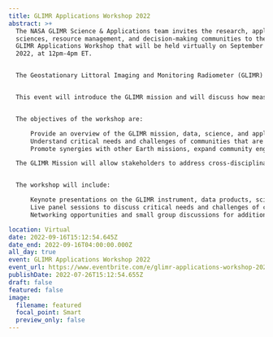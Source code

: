 ```yaml
---
title: GLIMR Applications Workshop 2022
abstract: >+
  The NASA GLIMR Science & Applications team invites the research, applied
  sciences, resource management, and decision-making communities to the 1st
  GLIMR Applications Workshop that will be held virtually on September 16th,
  2022, at 12pm-4pm ET.


  The Geostationary Littoral Imaging and Monitoring Radiometer (GLIMR) is NASA’s new satellite mission that will provide unique high frequency, high spatial, high accuracy, and hyper-spectral observations to quantify and understand key coastal ocean processes that vary on short temporal and spatial scales. GLIMR will provide federal, state, and local agencies with vital information on coastal hazards (such as oil spills, harmful algal blooms, post-storm assessment, and water quality) for improved response, containment, and public advisories both at sea and along the coast. From its geostationary vantage point, GLIMR will advance coastal science, enabling improved management and hazard mitigation that benefit human health, ecosystem health, and the national economy.


  This event will introduce the GLIMR mission and will discuss how measurements from the vantage point of geostationary orbit offer an unprecedented potential to benefit society, inform stakeholders, and support decision-making in the context of coastal hazards, disasters, resource management, human health, food security, climate change, and ecological forecasting.


  The objectives of the workshop are:

      Provide an overview of the GLIMR mission, data, science, and applications
      Understand critical needs and challenges of communities that are interested in working with GLIMR data and identify ways to address these challenges
      Promote synergies with other Earth missions, expand community engagement within the GLIMR Communities of Practice and Potential as well as other stakeholders, and identify opportunities for capacity development

  The GLIMR Mission will allow stakeholders to address cross-disciplinary research and applied science. This event encourages collaboration across disciplines and invites participation of individuals and organizations with diverse backgrounds and areas of expertise, across different sectors and countries.


  The workshop will include:

      Keynote presentations on the GLIMR instrument, data products, science and applications foci areas, and multi-mission synergies.
      Live panel sessions to discuss critical needs and challenges of communities that are interested in working with GLIMR data and identify ways to address these challenges
      Networking opportunities and small group discussions for additional feedback

location: Virtual
date: 2022-09-16T15:12:54.645Z
date_end: 2022-09-16T04:00:00.000Z
all_day: true
event: GLIMR Applications Workshop 2022
event_url: https://www.eventbrite.com/e/glimr-applications-workshop-2022-tickets-377349381157
publishDate: 2022-07-26T15:12:54.655Z
draft: false
featured: false
image:
  filename: featured
  focal_point: Smart
  preview_only: false
---
```

